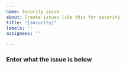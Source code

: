 ```yaml
---
name: Security issue
about: Create issues like this for security
title: "[security]"
labels: ''
assignees: ''

---
```


### Enter what the issue is below
